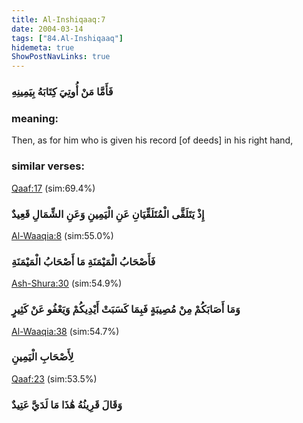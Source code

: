 ```yaml
---
title: Al-Inshiqaaq:7
date: 2004-03-14
tags: ["84.Al-Inshiqaaq"]
hidemeta: true 
ShowPostNavLinks: true 
---
```

### فَأَمَّا مَنْ أُوتِيَ كِتَابَهُ بِيَمِينِهِ
### meaning: 
Then, as for him who is given his record [of deeds] in his right hand,
### similar verses: 

[Qaaf:17](/50/17) (sim:69.4%)

### إِذْ يَتَلَقَّى الْمُتَلَقِّيَانِ عَنِ الْيَمِينِ وَعَنِ الشِّمَالِ قَعِيدٌ

[Al-Waaqia:8](/56/8) (sim:55.0%)

### فَأَصْحَابُ الْمَيْمَنَةِ مَا أَصْحَابُ الْمَيْمَنَةِ

[Ash-Shura:30](/42/30) (sim:54.9%)

### وَمَا أَصَابَكُمْ مِنْ مُصِيبَةٍ فَبِمَا كَسَبَتْ أَيْدِيكُمْ وَيَعْفُو عَنْ كَثِيرٍ

[Al-Waaqia:38](/56/38) (sim:54.7%)

### لِأَصْحَابِ الْيَمِينِ

[Qaaf:23](/50/23) (sim:53.5%)

### وَقَالَ قَرِينُهُ هَٰذَا مَا لَدَيَّ عَتِيدٌ
